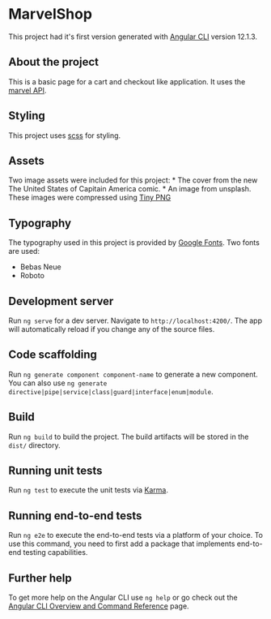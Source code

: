 # MarvelShop

This project had it's first version generated with [Angular CLI](https://github.com/angular/angular-cli) version 12.1.3.

## About the project

This is a basic page for a cart and checkout like application. It uses the [marvel API](https://developer.marvel.com/).

## Styling

This project uses [scss](https://sass-lang.com/documentation/syntax) for styling.

## Assets

Two image assets were included for this project:
    * The cover from the new The United States of Capitain America comic.
    * An image from unsplash.
These images were compressed using [Tiny PNG](https://tinypng.com/) 

## Typography

The typography used in this project is provided by [Google Fonts](https://fonts.google.com/). Two fonts are used:
* Bebas Neue
* Roboto

## Development server

Run `ng serve` for a dev server. Navigate to `http://localhost:4200/`. The app will automatically reload if you change any of the source files.

## Code scaffolding

Run `ng generate component component-name` to generate a new component. You can also use `ng generate directive|pipe|service|class|guard|interface|enum|module`.

## Build

Run `ng build` to build the project. The build artifacts will be stored in the `dist/` directory.

## Running unit tests

Run `ng test` to execute the unit tests via [Karma](https://karma-runner.github.io).

## Running end-to-end tests

Run `ng e2e` to execute the end-to-end tests via a platform of your choice. To use this command, you need to first add a package that implements end-to-end testing capabilities.

## Further help

To get more help on the Angular CLI use `ng help` or go check out the [Angular CLI Overview and Command Reference](https://angular.io/cli) page.
